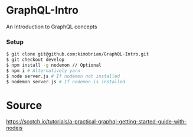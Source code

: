 # GraphQL-Intro
An Introduction to GraphQL concepts

### Setup

```sh
$ git clone git@github.com:kimobrian/GraphQL-Intro.git
$ git checkout develop
$ npm install -g nodemon // Optional
$ npm i # Alternatively yarn
$ node server.js # If nodemon not installed
$ nodemon server.js # If nodemon is installed
```

# Source

https://scotch.io/tutorials/a-practical-graphql-getting-started-guide-with-nodejs
